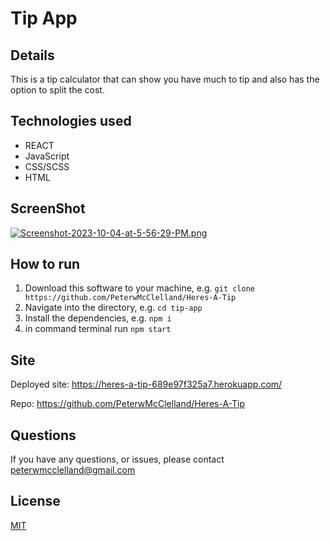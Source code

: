 # Tip App

## Details

This is a tip calculator that can show you have much to tip and also has the option to split the cost.

## Technologies used

- REACT
- JavaScript
- CSS/SCSS
- HTML

## ScreenShot

[![Screenshot-2023-10-04-at-5-56-29-PM.png](https://i.postimg.cc/MG0PZf4h/Screenshot-2023-10-04-at-5-56-29-PM.png)](https://postimg.cc/zLBS0vqj)

## How to run

1. Download this software to your machine, e.g. `git clone https://github.com/PeterwMcClelland/Heres-A-Tip`
2. Navigate into the directory, e.g. `cd tip-app`
3. Install the dependencies, e.g. `npm i`
4. in command terminal run `npm start`

## Site


Deployed site: https://heres-a-tip-689e97f325a7.herokuapp.com/

Repo: https://github.com/PeterwMcClelland/Heres-A-Tip


## Questions

If you have any questions, or issues, please contact peterwmcclelland@gmail.com

## License

[MIT](/LICENSE)
